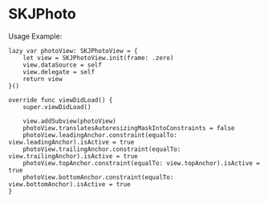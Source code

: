 # SKJPhoto

Usage Example:

	lazy var photoView: SKJPhotoView = {
		let view = SKJPhotoView.init(frame: .zero)
		view.dataSource = self
		view.delegate = self
		return view
	}()

	override func viewDidLoad() {
		super.viewDidLoad()

		view.addSubview(photoView)
		photoView.translatesAutoresizingMaskIntoConstraints = false
		photoView.leadingAnchor.constraint(equalTo: view.leadingAnchor).isActive = true
		photoView.trailingAnchor.constraint(equalTo: view.trailingAnchor).isActive = true
		photoView.topAnchor.constraint(equalTo: view.topAnchor).isActive = true
		photoView.bottomAnchor.constraint(equalTo: view.bottomAnchor).isActive = true
	}
